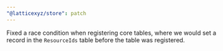 ```yaml
---
"@latticexyz/store": patch
---
```


Fixed a race condition when registering core tables, where we would set a record in the `ResourceIds` table before the table was registered.
